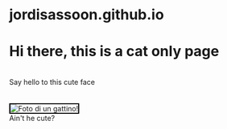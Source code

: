 # jordisassoon.github.io
<html>
 <head>
 <style>
  .city{
  border: 2px solid black
  }
 </style>
 </head>
<body>
<h1>Hi there, this is a cat only page</h1><br>
<p1>Say hello to this cute face</p1>
 <br><br><br>
<img class="city" src="https://l43.cdn-news30.it/blobs/full/7/4/3/4/7434ef32-01c2-4b68-9131-30d314480ef0.jpg?_636151186751407226" alt="Foto di un gattino!"><br>
<p1>Ain't he cute?</p1>
</body>
</html>

